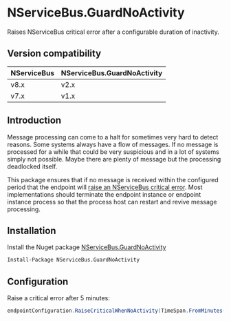# NServiceBus.GuardNoActivity

Raises NServiceBus critical error after a configurable duration of inactivity.

## Version compatibility

| NServiceBus | NServiceBus.GuardNoActivity |
| ----------- | --------------------------- |
| v8.x        | v2.x                        |
| v7.x        | v1.x                        |

## Introduction

Message processing can come to a halt for sometimes very hard to detect reasons. Some systems always have a flow of messages. If no message is processed for a while that could be very suspicious and in a lot of systems simply not possible. Maybe there are plenty of message but the processing deadlocked itself.

This package ensures that if no message is received within the configured period that the endpoint will [raise an NServiceBus critical error](https://docs.particular.net/nservicebus/hosting/critical-errors). Most implementations should terminate the endpoint instance or endpoint instance process so that the process host can restart and revive message processing.

## Installation

Install the Nuget package [NServiceBus.GuardNoActivity](https://www.nuget.org/packages/NServiceBus.GuardNoActivity)

```txt
Install-Package NServiceBus.GuardNoActivity
```

## Configuration

Raise a critical error after 5 minutes:

```c#
endpointConfiguration.RaiseCriticalWhenNoActivity(TimeSpan.FromMinutes(5));
```
